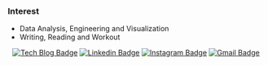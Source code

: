 </div>

### Interest
- Data Analysis, Engineering and Visualization
- Writing, Reading and Workout

<div align=center>

[![Tech Blog Badge](http://img.shields.io/badge/-Tech%20blog-black?style=flat-square&logo=github&link=https://medium.com/@in-a)](https://medium.com/@in-a) 
[![Linkedin Badge](https://img.shields.io/badge/-LinkedIn-blue?style=flat-square&logo=Linkedin&logoColor=white&link=https://www.linkedin.com/in/ina-park/)](https://www.linkedin.com/in/ina-park/) 
[![Instagram Badge](https://img.shields.io/badge/-Instagram-dd2a7b?style=flat-square&logo=instagram&logoColor=white&link=https://www.instagram.com/in_ahh_ha/)](https://www.instagram.com/in_ahh_ha/) 
[![Gmail Badge](https://img.shields.io/badge/-Gmail-d14836?style=flat-square&logo=Gmail&logoColor=white&link=mailto:parklark95@gmail.com)](mailto:parklark95@gmail.com)
</div>
